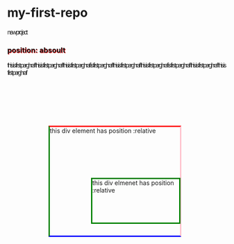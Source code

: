 # my-first-repo
new project

<!DOCTYPE html>
<head>
<style >
h3{ font-weight: bold; text-shadow: 1px 1px red
}
p{ letter-spacing: -3px }
div.rr{
border-style: solid;	border-color: red pink blue green ;width: 300px;height: 200px;
padding-bottom: 50px;
}
div{
	border-style: solid; 
	border-color: green;
	width: 200px;height:100px;
	position: relative;top: 100px;
	left: 95px;
}
</style>
</head>
<body>
<h3>position: absoult</h3>
<p > this is first parghraf this is first parghraf this is first parghraf is first parghraf this is first parghraf this is first parghraf is first parghraf this is first parghraf this is first parghraf </p>
<div class="rr">
this div element has position :relative
<div  >
this div elmenet has position :relative
</div>
</div>
</body>

